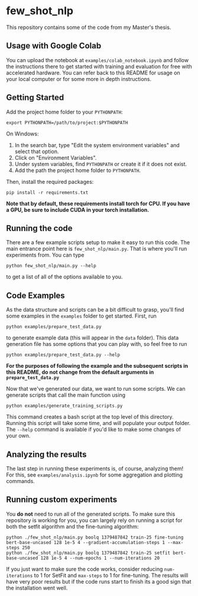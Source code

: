# few_shot_nlp

This repository contains some of the code from my Master's thesis.

## Usage with Google Colab

You can upload the notebook at `examples/colab_notebook.ipynb` and follow the instructions there to get started with training and evaluation for free with accelerated hardware.
You can refer back to this README for usage on your local computer or for some more in depth instructions.

## Getting Started

Add the project home folder to your `PYTHONPATH`:

```console
export PYTHONPATH=/path/to/project:$PYTHONPATH
```

On Windows:
1. In the search bar, type "Edit the system environment variables" and select that option.
2. Click on "Environment Variables".
3. Under system variables, find `PYTHONPATH` or create it if it does not exist.
4. Add the path the project home folder to `PYTHONPATH`.

Then, install the required packages:

```
pip install -r requirements.txt
```

**Note that by default, these requirements install torch for CPU. If you have a GPU, be sure to include CUDA in your torch installation.**

## Running the code

There are a few example scripts setup to make it easy to run this code.
The main entrance point here is `few_shot_nlp/main.py`.
That is where you'll run experiments from.
You can type

```
python few_shot_nlp/main.py --help
```

to get a list of all of the options available to you.

## Code Examples

As the data structure and scripts can be a bit difficult to grasp, you'll find some examples
in the `examples` folder to get started.
First, run

```
python examples/prepare_test_data.py
```

to generate example data (this will appear in the `data` folder).
This data generation file has some options that you can play with, so feel free 
to run 

```
python examples/prepare_test_data.py --help
```

**For the purposes of following the example and the subsequent scripts in this README, do not change from the default arguments in `prepare_test_data.py`**

Now that we've generated our data, we want to run some scripts.
We can generate scripts that call the main function using

```
python examples/generate_training_scripts.py
```

This command creates a bash script at the top level of this directory.
Running this script will take some time, and will populate your output folder.
The `--help` command is available if you'd like to make some changes of your own.

## Analyzing the results

The last step in running these experiments is, of course, analyzing them!
For this, see `examples/analysis.ipynb` for some aggregation and plotting commands.

## Running custom experiments 

You **do not** need to run all of the generated scripts.
To make sure this repository is working for you, you can largely rely on running
a script for both the setfit algorithm and the fine-tuning algorithm:

```
python ./few_shot_nlp/main.py boolq 1379487842 train-25 fine-tuning bert-base-uncased 128 1e-5 4 --gradient-accumulation-steps 1 --max-steps 250
python ./few_shot_nlp/main.py boolq 1379487842 train-25 setfit bert-base-uncased 128 1e-5 4 --num-epochs 1 --num-iterations 20
```

If you just want to make sure the code works, consider reducing `num-iterations`
to 1 for SetFit and `max-steps` to 1 for fine-tuning. The results will have very poor results
but if the code runs start to finish its a good sign that the installation went well.